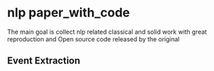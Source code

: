 # nlp paper_with_code
The main goal is collect nlp related classical and solid work with great reproduction and Open source code released by the original

## Event Extraction
